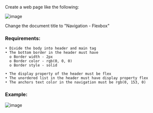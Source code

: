 Create a web page like the following:

![image](https://github.com/nsinorov/SoftUniMainPath/assets/45227327/32a26a18-6a50-4e67-88c6-265524c6653b)

Change the document title to "Navigation - Flexbox"

### Requirements:

    • Divide the body into header and main tag
    • The bottom border in the header must have
      o Border width - 2px
      o Border color - rgb(0, 0, 0)
      o Border style - solid
      
    • The display property of the header must be flex
    • The unordered list in the header must have display property flex
    • The anchors text color in the navigation must be rgb(0, 153, 0)

### Example: 

![image](https://github.com/nsinorov/SoftUniMainPath/assets/45227327/0c588937-67b2-4146-9c27-9b3401dd7b96)
